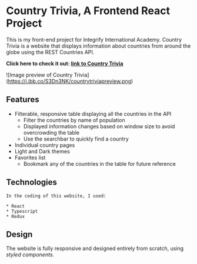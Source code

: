 # Country Trivia, A Frontend React Project

This is my front-end project for Integrify International Academy. Country Trivia is a website that displays information about countries from around the globe using the REST Countries API.

**Click here to check it out: [link to Country Trivia](https://countrytrivia.netlify.app/)**

![Image preview of Country Trivia]
(https://i.ibb.co/S3Dn3NK/countrytriviapreview.png)

## Features

- Filterable, responsive table displaying all the countries in the API
  - Filter the countries by name of population
  - Displayed information changes based on window size to avoid overcrowding the table
  - Use the searchbar to quickly find a country
- Individual country pages
- Light and Dark themes
- Favorites list
  - Bookmark any of the countries in the table for future reference

## Technologies

    In the coding of this website, I used:

    * React
    * Typescript
    * Redux

## Design

The website is fully responsive and designed entirely from scratch, using _styled components_.
